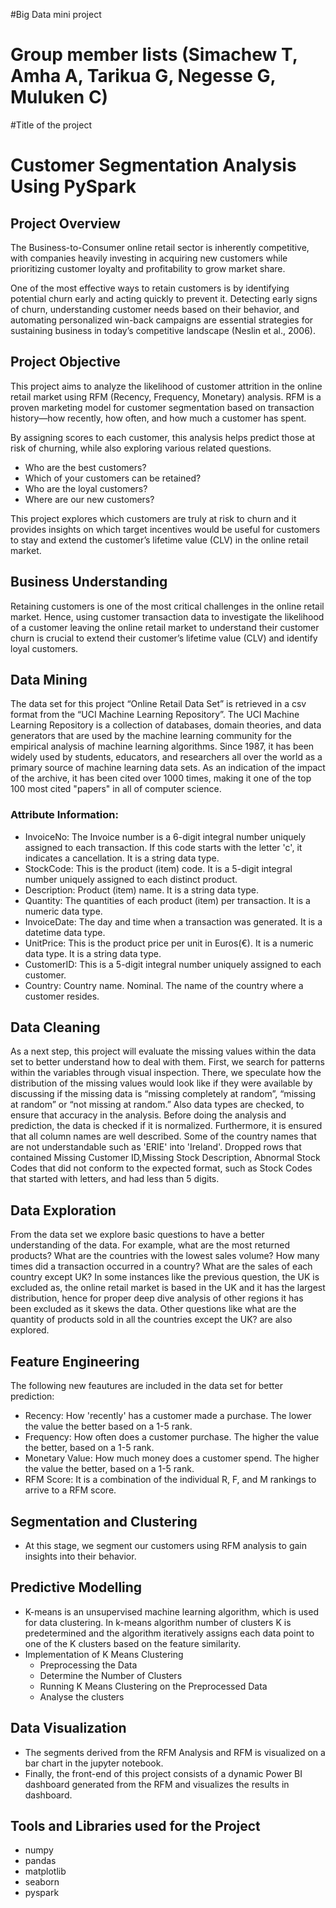 #Big Data mini project 
# Group member lists (Simachew T, Amha A, Tarikua G, Negesse G, Muluken C)
#Title of the project 
# Customer Segmentation Analysis Using PySpark

## Project Overview
The Business-to-Consumer online retail sector is inherently competitive, with companies heavily investing in acquiring new customers while prioritizing customer loyalty and profitability to grow market share.

One of the most effective ways to retain customers is by identifying potential churn early and acting quickly to prevent it. Detecting early signs of churn, understanding customer needs based on their behavior, and automating personalized win-back campaigns are essential strategies for sustaining business in today’s competitive landscape (Neslin et al., 2006).

## Project Objective
This project aims to analyze the likelihood of customer attrition in the online retail market using RFM (Recency, Frequency, Monetary) analysis. RFM is a proven marketing model for customer segmentation based on transaction history—how recently, how often, and how much a customer has spent.

By assigning scores to each customer, this analysis helps predict those at risk of churning, while also exploring various related questions.

- Who are the best customers?
- Which of your customers can be retained?
- Who are the loyal customers?
- Where are our new customers?
  
This project explores which customers are truly at risk to churn and it provides insights on which target incentives would be useful for customers to stay and extend the customer’s lifetime value (CLV) in the online retail market.

## Business Understanding
Retaining customers is one of the most critical challenges in the online retail market. Hence, using customer transaction data to investigate the likelihood of a customer leaving the online retail market to understand their customer churn is crucial to extend their customer’s lifetime value (CLV) and identify loyal customers.

## Data Mining
The data set for this project “Online Retail Data Set” is retrieved in a csv format from the “UCI Machine Learning Repository”. The UCI Machine Learning Repository is a collection of databases, domain theories, and data generators that are used by the machine learning community for the empirical analysis of machine learning algorithms. Since 1987, it has been widely used by students, educators, and researchers all over the world as a primary source of machine learning data sets. As an indication of the impact of the archive, it has been cited over 1000 times, making it one of the top 100 most cited "papers" in all of computer science.

### Attribute Information:
- InvoiceNo: The Invoice number is a 6-digit integral number uniquely assigned to each transaction. If this code starts with the letter 'c', it indicates a cancellation. It is a string data type.
- StockCode: This is the product (item) code. It is a 5-digit integral number uniquely assigned to each distinct product.
- Description: Product (item) name. It is a string data type.
- Quantity: The quantities of each product (item) per transaction. It is a numeric data type.
- InvoiceDate: The day and time when a transaction was generated. It is a datetime data type.
- UnitPrice: This is the product price per unit in Euros(€). It is a numeric data type. It is a string data type.
- CustomerID: This is a 5-digit integral number uniquely assigned to each customer.
- Country: Country name. Nominal. The name of the country where a customer resides.

## Data Cleaning
As a next step, this project will evaluate the missing values within the data set to better understand how to deal with them. First, we search for patterns within the variables through visual inspection. There, we speculate how the distribution of the missing values would look like if they were available by discussing if the missing data is “missing completely at random”, “missing at random” or “not missing at random.” Also data types are checked, to ensure that accuracy in the analysis. Before doing the analysis and prediction, the data is checked if it is normalized. Furthermore, it is ensured that all column names are well described. Some of the country names that are not understandable such as 'ERIE' into 'Ireland'. Dropped rows that contained Missing Customer ID,Missing Stock Description, Abnormal Stock Codes that did not conform to the expected format, such as Stock Codes that started with letters, and had less than 5 digits. 

## Data Exploration
From the data set we explore basic questions to have a better understanding of the data. For example, what are the most returned products? What are the countries with the lowest sales volume? How many times did a transaction occurred in a country? What are the sales of each country except UK? In some instances like the previous question, the UK is excluded as, the online retail market is based in the UK and it has the largest distribution, hence for proper deep dive analysis of other regions it has been excluded as it skews the data. Other questions like what are the quantity of products sold in all the countries except the UK? are also explored.

## Feature Engineering
The following new feautures are included in the data set for better prediction:

- Recency: How 'recently' has a customer made a purchase. The lower the value the better based on a 1-5 rank.
- Frequency: How often does a customer purchase. The higher the value the better, based on a 1-5 rank.
- Monetary Value: How much money does a customer spend. The higher the value the better, based on a 1-5 rank.
- RFM Score: It is a combination of the individual R, F, and M rankings to arrive to a RFM score.

## Segmentation and Clustering
- At this stage, we segment our customers using RFM analysis to gain insights into their behavior.

## Predictive Modelling
- K-means is an unsupervised machine learning algorithm, which is used for data clustering. In k-means algorithm number of clusters K is predetermined and the algorithm iteratively assigns each data point to one of the K clusters based on the feature similarity.
- Implementation of K Means Clustering
    - Preprocessing the Data
    - Determine the Number of Clusters
    - Running K Means Clustering on the Preprocessed Data
    - Analyse the clusters
 
## Data Visualization
- The segments derived from the RFM Analysis and RFM is visualized on a bar chart in the jupyter notebook.
- Finally, the front-end of this project consists of a dynamic Power BI dashboard generated from the RFM and  visualizes the results in dashboard.

## Tools and Libraries used for the Project
- numpy 
- pandas
- matplotlib
- seaborn
- pyspark



